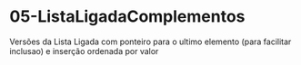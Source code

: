 # 05-ListaLigadaComplementos
Versões da Lista Ligada com ponteiro para o ultimo elemento (para facilitar inclusao) e inserção ordenada por valor
